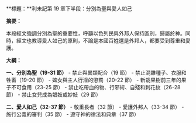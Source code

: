 **標題：**利未記第 19 章下半段：分別為聖與愛人如己

**摘要：**

本段經文強調分別為聖的重要性，呼籲以色列民與外邦人保持區別，歸屬於神。同時，經文也教導愛人如己的原則，不論是本國百姓還是外邦人，都要受到尊重和愛護。

**大綱：**

**一、分別為聖（19-31 節）**
    - 禁止與異類配合（19 節）
    - 禁止混雜種子、衣服和牲畜（19-20 節）
    - 婢女與主人行淫的懲罰（20-22 節）
    - 新栽果樹前三年的果子不可食用（23-25 節）
    - 禁止吃帶血的物、行邪術、自殘和刺花紋（26-28 節）
    - 禁止女兒成為娼妓或妙妓（29 節）

**二、愛人如己（32-37 節）**
    - 敬重長者（32 節）
    - 愛護外邦人（33-34 節）
    - 施行公義的審判（35 節）
    - 遵守神的律法和典章（37 節）